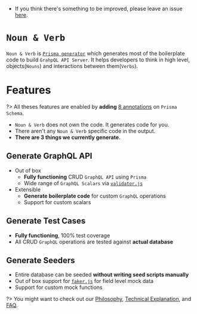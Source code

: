 - If you think there's something to be improved, please leave an issue
  [here](https://github.com/tufan-io/noun-and-verb-docs).

# `Noun & Verb`

`Noun & Verb` is
[`Prisma generator`](https://www.prisma.io/docs/concepts/components/prisma-schema/generators)
which generates most of the boilerplate code to build `GrahpQL API Server`. It
helps developers to think in high level, objects(`Nouns`) and interactions
between them(`Verbs`).

# Features

?> All theses features are enabled by **adding**
[8 annotations](guides/annotations.md) on `Prisma Schema`.

- `Noun & Verb` does not own the code. It generates code for you.
- There aren't any `Noun & Verb` specific code in the output.
- **There are 3 things we currently generate.**

## Generate GraphQL API

- Out of box
  - **Fully functioning** CRUD `GraphQL API` using `Prisma`
  - Wide range of `GraphQL Scalars` via
    [`validator.js`](https://github.com/validatorjs/validator.js)
- Extensible
  - **Generate boilerplate code** for custom `GraphQL` operations
  - Support for custom scalars

## Generate Test Cases

- **Fully functioning**, 100% test coverage
- All CRUD `GraphQL` operations are tested against **actual database**

## Generate Seeders

- Entire database can be seeded **without writing seed scripts manually**
- Out of box support for [`faker.js`](https://github.com/Marak/Faker.js) for
  field level mock data
- Support for custom mock functions

?> You might want to check out our [Philosophy](/philosophy.md),
[Technical Explanation](/technical-explanation.md), and [FAQ](/faq.md).
